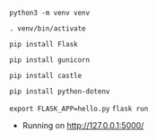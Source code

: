 `python3 -m venv venv`

`. venv/bin/activate`

`pip install Flask`

`pip install gunicorn`

`pip install castle`

`pip install python-dotenv`

`export FLASK_APP=hello.py`
`flask run`
 * Running on http://127.0.0.1:5000/